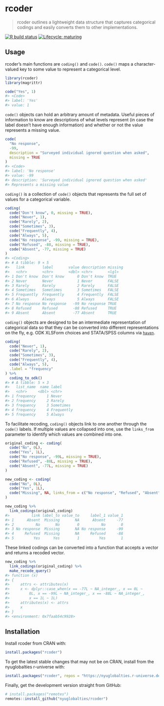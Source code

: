 
<!-- README.md is generated from README.Rmd. Please edit that file -->

# rcoder

> rcoder outlines a lightweight data structure that captures categorical
> codings and easily converts them to other implementations.

<!-- badges: start -->

[![R build
status](https://github.com/nyuglobalties/rcoder/workflows/R-CMD-check/badge.svg)](https://github.com/nyuglobalties/rcoder/actions)
[![Lifecycle:
maturing](https://img.shields.io/badge/lifecycle-maturing-blue.svg)](https://www.tidyverse.org/lifecycle/#maturing)
<!-- badges: end -->

## Usage

rcoder’s main functions are `coding()` and `code()`. `code()` maps a
character-valued key to some value to represent a categorical level.

``` r
library(rcoder)
library(magrittr)

code("Yes", 1)
#> <Code>
#> label: 'Yes'
#> value: 1
```

`code()` objects can hold an arbitrary amount of metadata. Useful pieces
of information to know are descriptions of what levels represent (in
case the label doesn’t have enough information) and whether or not the
value represents a missing value.

``` r
code(
  "No response",
  -99,
  description = "Surveyed individual ignored question when asked",
  missing = TRUE
)
#> <Code>
#> label: 'No response'
#> value: -99
#> description: 'Surveyed individual ignored question when asked'
#> Represents a missing value
```

`coding()` is a collection of `code()` objects that represents the full
set of values for a categorical variable.

``` r
coding(
  code("Don't know", 0, missing = TRUE),
  code("Never", 1),
  code("Rarely", 2),
  code("Sometimes", 3),
  code("Frequently", 4),
  code("Always", 5),
  code("No response", -99, missing = TRUE),
  code("Refused", -88, missing = TRUE),
  code("Absent", -77, missing = TRUE)
)
#> <Coding>
#> # A tibble: 9 × 5
#>   link        label       value description missing
#>   <chr>       <chr>       <dbl> <chr>       <lgl>  
#> 1 Don't know  Don't know      0 Don't know  TRUE   
#> 2 Never       Never           1 Never       FALSE  
#> 3 Rarely      Rarely          2 Rarely      FALSE  
#> 4 Sometimes   Sometimes       3 Sometimes   FALSE  
#> 5 Frequently  Frequently      4 Frequently  FALSE  
#> 6 Always      Always          5 Always      FALSE  
#> 7 No response No response   -99 No response TRUE   
#> 8 Refused     Refused       -88 Refused     TRUE   
#> 9 Absent      Absent        -77 Absent      TRUE
```

`coding()` objects are designed to be an intermediate representation of
categorical data so that they can be converted into different
representations on the fly, e.g. ODK XLSForm choices and STATA/SPSS
columns via [`haven`](https://haven.tidyverse.org/).

``` r
coding(
  code("Never", 1),
  code("Rarely", 2),
  code("Sometimes", 3),
  code("Frequently", 4),
  code("Always", 5),
  .label = "frequency"
) %>%
  coding_to_odk()
#> # A tibble: 5 × 3
#>   list_name  name label     
#>   <chr>     <dbl> <chr>     
#> 1 frequency     1 Never     
#> 2 frequency     2 Rarely    
#> 3 frequency     3 Sometimes 
#> 4 frequency     4 Frequently
#> 5 frequency     5 Always
```

To facilitate recoding, `coding()` objects link to one another through
the `code()` labels. If multiple values are collapsed into one, use the
`links_from` parameter to identify which values are combined into one.

``` r
original_coding <- coding(
  code("No", 0L),
  code("Yes", 1L),
  code("No response", -99L, missing = TRUE),
  code("Refused", -88L, missing = TRUE),
  code("Absent", -77L, missing = TRUE)
)

new_coding <- coding(
  code("No", 0L),
  code("Yes", 1L),
  code("Missing", NA, links_from = c("No response", "Refused", "Absent"))
)

new_coding %>%
  link_codings(original_coding)
#>          link label_to value_to     label_1 value_1
#> 1      Absent  Missing       NA      Absent     -77
#> 2          No       No        0          No       0
#> 3 No response  Missing       NA No response     -99
#> 4     Refused  Missing       NA     Refused     -88
#> 5         Yes      Yes        1         Yes       1
```

These linked codings can be converted into a function that accepts a
vector and returns a recoded vector.

``` r
new_coding %>%
  link_codings(original_coding) %>%
  make_recode_query()
#> function (x) 
#> {
#>     attrs <- attributes(x)
#>     x <- dplyr::case_when(x == -77L ~ NA_integer_, x == 0L ~ 
#>         0L, x == -99L ~ NA_integer_, x == -88L ~ NA_integer_, 
#>         x == 1L ~ 1L)
#>     attributes(x) <- attrs
#>     x
#> }
#> <environment: 0x7faab54c9928>
```

## Installation

Install rcoder from CRAN with:

``` r
install.packages("rcoder")
```

To get the latest stable changes that may not be on CRAN, install from
the nyuglobalties r-universe with:

``` r
install.packages("rcoder", repos = "https://nyuglobalties.r-universe.dev")
```

Finally, get the development version straight from GitHub:

``` r
# install.packages("remotes")
remotes::install_github("nyuglobalties/rcoder")
```
